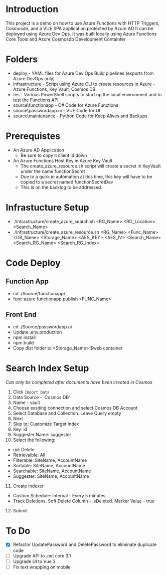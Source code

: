 # Introduction 
This project is a demo on how to use Azure Functions with HTTP Triggers, Cosmosdb, and a VUE SPA application protected by Azure AD
It can be deployed using Azure Dev Ops.
It was built locally using Azure Functions Core Tools and Azure Cosmosdb Development Containter


# Folders
* deploy - YAML files for Azure Dev Ops Build pipelines (exports from Azure DevOps only)
* infrastructure - Script using Azure CLI to create resources in Azure - Azure Functions, Key Vault, Cosmos DB.  
* tes - Various PowerShell scripts to start up the local environment and to test the Functions API
* source\functionapp - C# Code for Azure Functions
* source\passwordapp.ui - VUE Code for UI
* source\maintenance - Python Code for Keep Alives and Backups

# Prerequistes 
* An Azure AD Application
   * Be sure to copy it client id down
* An Azure Functions Host Key  in Azure Key Vault
   * The create_azure_resource.sh script will create a secret in KeyVault under the name functionSecret
   * Due to a quirk in automation at this time, this key will have to be copied to a secret named functionSecretDev
   * This is on the backlog to be addressed. 

# Infrastucture Setup
* ./Infrastructure/create_azure_search.sh <RG_Name> <RG_Location> <Search_Name>
* ./Infrastructure/create_azure_resource.sh <RG_Name> <Location> <Func_Name> <DB_Name> <Storage_Name> <AES_KEY> <AES_IV> <Search_Name> <Search_RG_Name> <Search_RG_Index>

# Code Deploy
## Function App
* cd ./Source/functionapp/
* func azure functionapp publish <FUNC_Name>

## Front End
* cd ./Source/passwordapp.ui
* Update .env.production 
* npm install
* npm build
* Copy dist folder to <Storage_Name> $web container

# Search Index Setup
_Can only be completed after documents have been created in Cosmos_
1. Click `Import Data`
2. Data Source - 'Cosmos DB'
3. Name - vault
4. Choose exsiting connection and select Cosmos DB Account
5. Select Database and Collection. Leave Query empty
6. Next
7. Skip to: Customize Target Index
8. Key: id
9. Suggester Name: suggester
10. Select the following:
   * rid: Delete
   * Retrievalble: All
   * Filterable: SiteName, AccountName
   * Sortable:  SiteName, AccountName
   * Searchable: SiteName, AccountName
   * Suggester: SiteName, AccountName
11. Create Indexer
   * Custom Schedule: Interval - Every 5 minutes
   * Track Deletions. Soft Delete Column - isDeleted. Marker Value - true
12. Submit

# To Do
- [X] Refactor UpdatePassword and DeletePassword to eliminate duplicate code
- [ ] Upgrade API to .net core 3.1
- [ ] Upgrade UI to Vue 3
- [ ] Fix text wrapping on mobile
